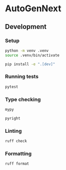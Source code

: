 # AutoGenNext

## Development

### Setup

```sh
python -m venv .venv
source .venv/bin/activate

pip install -e ".[dev]"
```

### Running tests

```sh
pytest
```

### Type checking

```sh
mypy
```

```sh
pyright
```

### Linting

```sh
ruff check
```

### Formatting

```sh
ruff format
```
